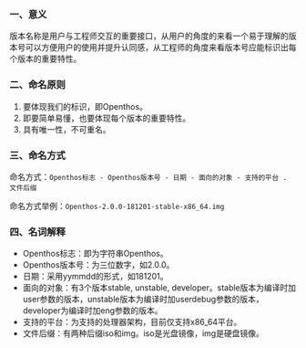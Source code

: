 ### 一、意义

版本名称是用户与工程师交互的重要接口，从用户的角度的来看一个易于理解的版本号可以方便用户的使用并提升认同感，从工程师的角度来看版本号应能标识出每个版本的重要特性。

### 二、命名原则

1. 要体现我们的标识，即Openthos。
2. 即要简单易懂，也要体现每个版本的重要特性。
3. 具有唯一性，不可重名。

### 三、命名方式

命名方式：`Openthos标志 - Openthos版本号 - 日期 - 面向的对象 - 支持的平台 . 文件后缀 `

命名方式举例：`Openthos-2.0.0-181201-stable-x86_64.img`

### 四、名词解释

- Openthos标志：即为字符串Openthos。
- Openthos版本号：为三位数字，如2.0.0。
- 日期：采用yymmdd的形式，如181201。
- 面向的对象：有3个版本stable, unstable, developer。stable版本为编译时加user参数的版本，unstable版本为编译时加userdebug参数的版本，developer为编译时加eng参数的版本。
- 支持的平台：为支持的处理器架构，目前仅支持x86_64平台。
- 文件后缀：有两种后缀iso和img。iso是光盘镜像，img是硬盘镜像。